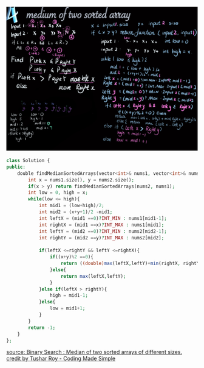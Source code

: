 ![snapshot](4.jpg)
```php
class Solution {
public:
    double findMedianSortedArrays(vector<int>& nums1, vector<int>& nums2) {
        int x = nums1.size(), y = nums2.size();
        if(x > y) return findMedianSortedArrays(nums2, nums1);
        int low = 0, high = x;
        while(low <= high){
            int mid1 = (low+high)/2;
            int mid2 = (x+y+1)/2 -mid1;
            int leftX = (mid1 ==0)?INT_MIN : nums1[mid1-1];
            int rightX = (mid1 ==x)?INT_MAX : nums1[mid1];
            int leftY = (mid2 ==0)?INT_MIN : nums2[mid2-1];
            int rightY = (mid2 ==y)?INT_MAX : nums2[mid2];

            if(leftX <=rightY && leftY <=rightX){
                if((x+y)%2 ==0){
                    return ((double)max(leftX,leftY)+min(rightX, rightY))/2;
                }else{
                    return max(leftX,leftY);
                }
            }else if(leftX > rightY){
                high = mid1-1;
            }else{
                low = mid1+1;
            }
        }
        return -1;
    }
};
```
[source: Binary Search : Median of two sorted arrays of different sizes.](https://www.youtube.com/watch?v=LPFhl65R7ww&t=1055s)
[credit by Tushar Roy - Coding Made Simple](https://www.youtube.com/channel/UCZLJf_R2sWyUtXSKiKlyvAw)
